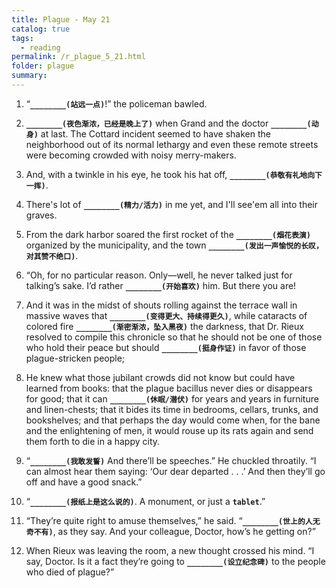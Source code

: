 ```yaml
---
title: Plague - May 21
catalog: true
tags: 
  - reading
permalink: /r_plague_5_21.html
folder: plague
summary: 
---
```



1.  “<b data-toggle="tooltip" data-original-title="{{site.data.answers.plag_d_100_a1}}">`________(站远一点)`</b>!” the policeman bawled.

2.  <b data-toggle="tooltip" data-original-title="{{site.data.answers.plag_d_100_b1}}">`________(夜色渐浓，已经是晚上了)`</b> when Grand and the doctor <b data-toggle="tooltip" data-original-title="{{site.data.answers.plag_d_100_b2}}">`________(动身)`</b> at last. The Cottard incident seemed to have shaken the neighborhood out of its normal lethargy and even these remote streets were becoming crowded with noisy merry-makers.

3.  And, with a twinkle in his eye, he took his hat off, <b data-toggle="tooltip" data-original-title="{{site.data.answers.plag_d_100_c1}}">`________(恭敬有礼地向下一挥)`</b>.

4.  There's lot of <b data-toggle="tooltip" data-original-title="{{site.data.answers.plag_d_100_d1}}">`________(精力/活力)`</b> in me yet, and I'll see'em all into their graves.

5.  From the dark harbor soared the first rocket of the <b data-toggle="tooltip" data-original-title="{{site.data.answers.plag_d_100_e1}}">`________(烟花表演)`</b> organized by the municipality, and the town <b data-toggle="tooltip" data-original-title="{{site.data.answers.plag_d_100_e2}}">`________(发出一声愉悦的长叹，对其赞不绝口)`</b>.

6.  “Oh, for no particular reason. Only—well, he never talked just for talking’s sake. I’d rather <b data-toggle="tooltip" data-original-title="{{site.data.answers.plag_d_100_f1}}">`________(开始喜欢)`</b> him. But there you are!

7.  And it was in the midst of shouts rolling against the terrace wall in massive waves that <b data-toggle="tooltip" data-original-title="{{site.data.answers.plag_d_100_g1}}">`________(变得更大、持续得更久)`</b>, while cataracts of colored fire <b data-toggle="tooltip" data-original-title="{{site.data.answers.plag_d_100_g2}}">`________(渐密渐浓，坠入黑夜)`</b> the darkness, that Dr. Rieux resolved to compile this chronicle so that he should not be one of those who hold their peace but should <b data-toggle="tooltip" data-original-title="{{site.data.answers.plag_d_100_g3}}">`________(挺身作证)`</b> in favor of those plague-stricken people;

8.  He knew what those jubilant crowds did not know but could have learned from books: that the plague bacillus never dies or disappears for good; that it can <b data-toggle="tooltip" data-original-title="{{site.data.answers.plag_d_100_h1}}">`________(休眠/潜伏)`</b> for years and years in furniture and linen-chests; that it bides its time in bedrooms, cellars, trunks, and bookshelves; and that perhaps the day would come when, for the bane and the enlightening of men, it would rouse up its rats again and send them forth to die in a happy city.

9.  “<b data-toggle="tooltip" data-original-title="{{site.data.answers.plag_d_100_i1}}">`________(我敢发誓)`</b> And there’ll be speeches.” He chuckled throatily. “I can almost hear them saying: ‘Our dear departed . . .’ And then they’ll go off and have a good snack.”

10.  “<b data-toggle="tooltip" data-original-title="{{site.data.answers.plag_d_100_j1}}">`________(报纸上是这么说的)`</b>. A monument, or just a <b data-toggle="tooltip" data-original-title="{{site.data.glossary.tablet}}">`tablet`</b>.”

11.  “They’re quite right to amuse themselves,” he said. “<b data-toggle="tooltip" data-original-title="{{site.data.answers.plag_d_100_k1}}">`________(世上的人无奇不有)`</b>, as they say. And your colleague, Doctor, how’s he getting on?”

12.  When Rieux was leaving the room, a new thought crossed his mind. “I say, Doctor. Is it a fact they’re going to <b data-toggle="tooltip" data-original-title="{{site.data.answers.plag_d_100_l1}}">`________(设立纪念碑)`</b> to the people who died of plague?”